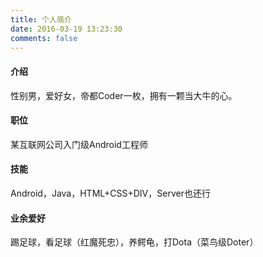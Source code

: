 ```yaml
---
title: 个人简介
date: 2016-03-19 13:23:30
comments: false
---
```


#### 介绍
性别男，爱好女，帝都Coder一枚，拥有一颗当大牛的心。

#### 职位
某互联网公司入门级Android工程师

#### 技能
Android，Java，HTML+CSS+DIV，Server也还行

#### 业余爱好
踢足球，看足球（红魔死忠），养鳄龟，打Dota（菜鸟级Doter）
